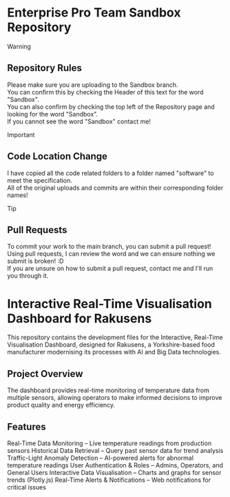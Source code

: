 # Enterprise Pro Team Sandbox Repository

> [!WARNING]
> ## Repository Rules
> Please make sure you are uploading to the Sandbox branch.<br>
> You can confirm this by checking the Header of this text for the word "Sandbox".<br>
> You can also confirm by checking the top left of the Repository page and looking for the word "Sandbox".<br>
> If you cannot see the word "Sandbox" contact me!

> [!IMPORTANT]
> ## Code Location Change
> I have copied all the code related folders to a folder named "software" to meet the specification.<br>
> All of the original uploads and commits are within their corresponding folder names!

> [!TIP]
> ## Pull Requests
> To commit your work to the main branch, you can submit a pull request!<br>
> Using pull requests, I can review the word and we can ensure nothing we submit is broken! :D<br>
> If you are unsure on how to submit a pull request, contact me and I'll run you through it.

# Interactive Real-Time Visualisation Dashboard for Rakusens

This repository contains the development files for the Interactive, Real-Time Visualisation Dashboard, designed for Rakusens, a Yorkshire-based food manufacturer modernising its processes with AI and Big Data technologies.

## Project Overview
The dashboard provides real-time monitoring of temperature data from multiple sensors, allowing operators to make informed decisions to improve product quality and energy efficiency.

## Features
Real-Time Data Monitoring – Live temperature readings from production sensors
Historical Data Retrieval – Query past sensor data for trend analysis
Traffic-Light Anomaly Detection – AI-powered alerts for abnormal temperature readings
User Authentication & Roles – Admins, Operators, and General Users
Interactive Data Visualisation – Charts and graphs for sensor trends (Plotly.js)
Real-Time Alerts & Notifications – Web notifications for critical issues

